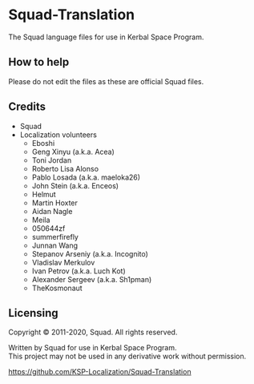 # Squad-Translation
The Squad language files for use in Kerbal Space Program.

## How to help
Please do not edit the files as these are official Squad files.

## Credits
* Squad
* Localization volunteers
  * Eboshi
  * Geng Xinyu (a.k.a. Acea)
  * Toni Jordan
  * Roberto Lisa Alonso
  * Pablo Losada (a.k.a. maeloka26)
  * John Stein (a.k.a. Enceos)
  * Helmut
  * Martin Hoxter
  * Aidan Nagle
  * Meila
  * 050644zf
  * summerfirefly
  * Junnan Wang
  * Stepanov Arseniy (a.k.a. Incognito)
  * Vladislav Merkulov
  * Ivan Petrov (a.k.a. Luch Kot)
  * Alexander Sergeev (a.k.a. Sh1pman)
  * TheKosmonaut

## Licensing
Copyright © 2011-2020, Squad. All rights reserved.

Written by Squad for use in Kerbal Space Program.  
This project may not be used in any derivative work without permission.

https://github.com/KSP-Localization/Squad-Translation
